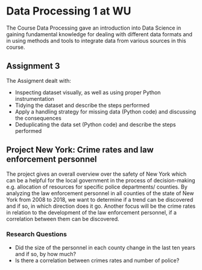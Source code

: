 # Data Processing 1 at WU
The Course Data Processing gave an introduction into Data Science in gaining fundamental knowledge for dealing with different data formats and in using methods and tools to integrate data from various sources in this course.
## Assignment 3
The Assigment dealt with:
* Inspecting dataset visually, as well as using proper Python instrumentation
* Tidying the dataset and describe the steps performed
* Apply a handling strategy for missing data (Python code) and discussing the consequences
* Deduplicating the data set (Python code) and describe the steps performed

## Project New York: Crime rates and law enforcement personnel
The project gives an overall overview over the safety of New York which can be a helpful for the local government in the process of decision-making e.g. allocation of resources for specific police departments/ counties.
By analyzing the law enforcement personnel in all counties of the state of New York from 2008 to 2018, we want to determine if a trend can be discovered and if so, in which direction does it go.
Another focus will be  the crime rates in relation to the development of the law enforcement personnel, if a correlation between them can be discovered. 

### Research Questions
* Did the size of the personnel in each county change in the last ten years and if so, by how much?
* Is there a correlation between crimes rates and number of police?
